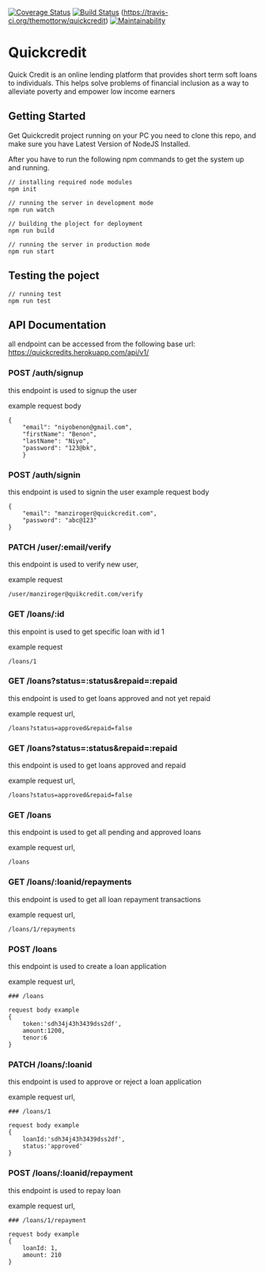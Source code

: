 [![Coverage Status](https://coveralls.io/repos/github/TheMottoRw/quickcredit/badge.svg?branch=develop)](https://coveralls.io/github/TheMottoRw/quickcredit?branch=develop)
[![Build Status](https://travis-ci.org/TheMottoRw/quickcredit.svg?branch=develop)](https://travis-ci.org/TheMottoRw/quickcredit)
(https://travis-ci.org/themottorw/quickcredit) [![Maintainability](https://api.codeclimate.com/v1/badges/ac136a7dbfdd7bce1962/maintainability)](https://codeclimate.com/github/themottorw/quickcredit/maintainability)

# Quickcredit

Quick Credit is an online lending platform that provides short term soft loans to individuals. This helps solve problems of financial inclusion as a way to alleviate poverty and empower low income earners

## Getting Started
Get Quickcredit project running on your PC you need to clone this repo, and make sure you have Latest Version of NodeJS Installed.

After you have to run the following npm commands to get the system up and running.

```
// installing required node modules
npm init

// running the server in development mode
npm run watch

// building the ploject for deployment
npm run build

// running the server in production mode
npm run start
```

## Testing the poject

```
// running test
npm run test
```

## API Documentation

all endpoint can be accessed from the following base url:
https://quickcredits.herokuapp.com/api/v1/

### POST /auth/signup
this endpoint is used to signup the user

example request body
```
{
	"email": "niyobenon@gmail.com",
	"firstName": "Benon",
	"lastName": "Niyo",
	"password": "123@bk",
	}
```


### POST /auth/signin
this endpoint is used to signin the user
example request body
```
{
	"email": "manziroger@quickcredit.com",
	"password": "abc@123"
}
```

### PATCH /user/:email/verify
this endpoint is used to verify new user,

example request 
```
/user/manziroger@quikcredit.com/verify
```
### GET /loans/:id
this enpoint is used to get specific loan with id 1

example request 
```
/loans/1
```

### GET /loans?status=:status&repaid=:repaid
this endpoint is used to get loans approved and not yet repaid 	

example request url, 
```
/loans?status=approved&repaid=false
```
### GET /loans?status=:status&repaid=:repaid
this endpoint is used to get loans approved and repaid 	

example request url, 
```
/loans?status=approved&repaid=false
```

### GET /loans
this endpoint is used to get all pending and approved loans

example request url, 
```
/loans
```

### GET /loans/:loanid/repayments
this endpoint is used to get all loan repayment transactions

example request url, 
```
/loans/1/repayments
```

### POST /loans
this endpoint is used to create a loan application

example request url, 
```
### /loans

request body example
{
	token:'sdh34j43h3439dss2df',
	amount:1200,
	tenor:6
}
```


### PATCH /loans/:loanid
this endpoint is used to approve or reject a loan application

example request url, 
```
### /loans/1

request body example
{
	loanId:'sdh34j43h3439dss2df',
	status:'approved'
}
```
### POST /loans/:loanid/repayment
this endpoint is used to repay loan

example request url, 
```
### /loans/1/repayment

request body example
{
	loanId: 1,
	amount: 210
}
```
